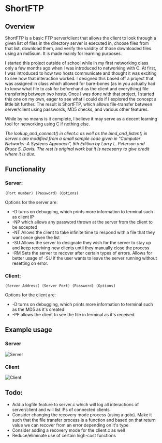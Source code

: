 # ShortFTP

## Overview
ShortFTP is a basic FTP server/client that allows the client to look through a given list of files in the directory server is executed in, choose files from that list, download them, and verify the validity of those downloaded files using an md5sum. It is made mainly for learning purposes.


I started this project outside of school while in my first networking class only a few months ago when I was introduced to networking with C. At first, I was introduced to how two hosts communicate and thought it was exciting to see how that interaction worked. I designed this based off a project that was assigned in class which allowed for bare-bones (as in you actually had to know what file to ask for beforehand as the client and everything) file transfering between two hosts. Once I was done with that project, I started this one on my own, eager to see what I could do if I explored the concept a little bit further. The result is ShortFTP, which allows file-transfer between server/client using passwords, MD5 checks, and various other features. 


While by no means is it complete, I believe it may serve as a decent learning tool for networking using C if nothing else.


*The lookup_and_connect() in client.c as well as the bind_and_listen() in server.c are modified from a small sample code given in "Computer Networks: A Systems Approach", 5th Edition by Larry L. Peterson and Bruce S. Davis. The rest is original work but it is necesarry to give credit where it is due.*


## Functionality
### Server:
`(Port number) (Password) (Options)`

Options for the server are:
* -D turns on debugging, which prints more information to terminal such as client IP
* -NP which allows any password thrown at the server from the client to be accepted
* -NT Allows the client to take infinite time to respond with a file that they want once given the list
* -SU Allows the server to designate they wish for the server to stay up and keep receiving new clients until they manually close the process
* -RM Sets the server to recover after certain types of errors. Allows for better usage of -SU if the user wants to leave the server running without resetting on error.


### Client:
`(Server Address) (Server Port) (Password) (Options)`

Options for the client are:
* -D turns on debugging, which prints more information to terminal such as the MD5 as it's created
* -PF allows the client to see the file in terminal as it's received


## Example usage
### Server
![Server](https://imgur.com/UJsUlxB.png)


### Client
![Client](https://imgur.com/adCRoE7.png)


## Todo:
* Add a logfile feature to server.c which will log all interactions of server/client and will list IPs of connected clients
* Consider changing the recovery mode process (using a goto). Make it such that the file transfer process is a function and based on that return value we can recover from an error depending on it's type
* Consider adding a recovery mode for the client.c as well
* Reduce/eliminate use of certain high-cost functions